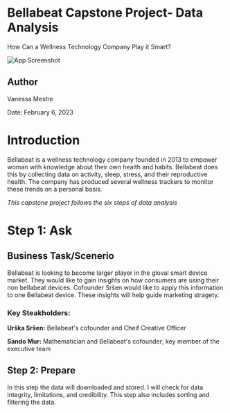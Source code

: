 
# Bellabeat Capstone Project- Data Analysis

How Can a Wellness Technology Company Play it Smart?




![App Screenshot](https://encrypted-tbn0.gstatic.com/images?q=tbn:ANd9GcRFoQPNBtZytMqV0NFOItlkpuGHiAe31B_Fig&usqp=CAU)





## Author

Vanessa Mestre

Date: February 6, 2023   


# Introduction

Bellabeat is a wellness technology company founded in 2013 to empower woman with knowledge about their own health and habits. Bellabeat does this by collecting data on activity, sleep, stress, and their reproductive health. The company has produced several wellness trackers to monitor these trends on a personal basis. 


*This capstone project follows the six steps of data analysis*
# Step 1: Ask
## Business Task/Scenerio

Bellabeat is looking to become larger player in the gloval smart device market. They would like to gain insights on how consumers are using their non bellabeat devices. Cofounder Sršen would like to apply this information to one Bellabeat device. These insights will help guide marketing stragety. 

### Key Steakholders:

**Urška Sršen:** Bellabeat's cofounder and Cheif Creative Officer 

**Sando Mur:** Mathematician and Bellabeat's cofounder; key member of the executive team 
## Step 2: Prepare

In this step the data will downloaded and stored. I will check for data integrity, limitations, and credibility. This step also includes sorting and filtering the data. 
